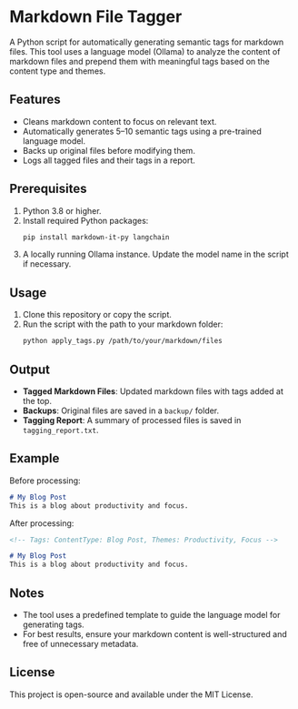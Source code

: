 # Markdown File Tagger

A Python script for automatically generating semantic tags for markdown files. This tool uses a language model (Ollama) to analyze the content of markdown files and prepend them with meaningful tags based on the content type and themes.

## Features
- Cleans markdown content to focus on relevant text.
- Automatically generates 5–10 semantic tags using a pre-trained language model.
- Backs up original files before modifying them.
- Logs all tagged files and their tags in a report.

## Prerequisites
1. Python 3.8 or higher.
2. Install required Python packages:
   ```bash
   pip install markdown-it-py langchain
   ```
3. A locally running Ollama instance. Update the model name in the script if necessary.

## Usage
1. Clone this repository or copy the script.
2. Run the script with the path to your markdown folder:
   ```bash
   python apply_tags.py /path/to/your/markdown/files
   ```

## Output
- **Tagged Markdown Files**: Updated markdown files with tags added at the top.
- **Backups**: Original files are saved in a `backup/` folder.
- **Tagging Report**: A summary of processed files is saved in `tagging_report.txt`.

## Example
Before processing:
```markdown
# My Blog Post
This is a blog about productivity and focus.
```

After processing:
```markdown
<!-- Tags: ContentType: Blog Post, Themes: Productivity, Focus -->

# My Blog Post
This is a blog about productivity and focus.
```

## Notes
- The tool uses a predefined template to guide the language model for generating tags.
- For best results, ensure your markdown content is well-structured and free of unnecessary metadata.

## License
This project is open-source and available under the MIT License.